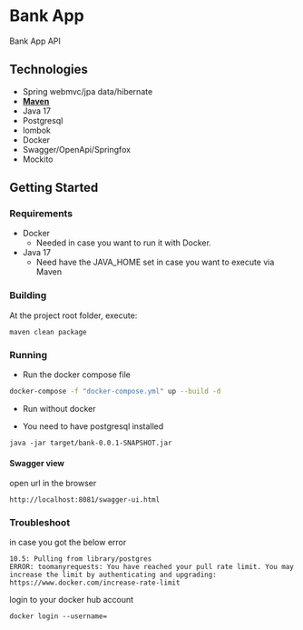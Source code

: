 
# Bank App

Bank App API

## Technologies

- Spring webmvc/jpa data/hibernate
- **[Maven](https://maven.apache.org/)** 
- Java 17
- Postgresql
- lombok
- Docker
- Swagger/OpenApi/Springfox
- Mockito

## Getting Started

### Requirements

- Docker
  - Needed in case you want to run it with Docker.
- Java 17
  - Need have the JAVA_HOME set in case you want to execute via Maven

### Building

At the project root folder, execute:

```shell
maven clean package
```


### Running


- Run the docker compose file

```bash
docker-compose -f "docker-compose.yml" up --build -d
```

- Run without docker 

* You need to have postgresql installed

```
java -jar target/bank-0.0.1-SNAPSHOT.jar
```


#### Swagger view

open url in the browser

```
http://localhost:8081/swagger-ui.html
```


### Troubleshoot

in case you got the below error 

```
10.5: Pulling from library/postgres
ERROR: toomanyrequests: You have reached your pull rate limit. You may increase the limit by authenticating and upgrading: https://www.docker.com/increase-rate-limit
```

login to your docker hub account 

```
docker login --username=
```

